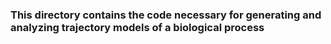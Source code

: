 ### This directory contains the code necessary for generating and analyzing trajectory models of a biological process
